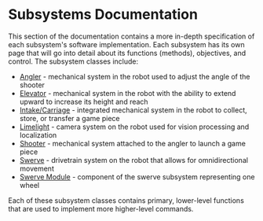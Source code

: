# Subsystems Documentation

This section of the documentation contains a more in-depth specification of each subsystem's software implementation. Each subsystem has its own page that will go into detail about its functions (methods), objectives, and control. The subsystem classes include:

- [Angler](ANGLER.md) - mechanical system in the robot used to adjust the angle of the shooter
- [Elevator](ELEVATOR.md) - mechanical system in the robot with the ability to extend upward to increase its height and reach
- [Intake/Carriage](INTAKE_CARRIAGE) - integrated mechanical system in the robot to collect, store, or transfer a game piece 
- [Limelight](LIMELIGHT.md) - camera system on the robot used for vision processing and localization
- [Shooter](SHOOTER.md) - mechanical system attached to the angler to launch a game piece
- [Swerve](SWERVE.md) - drivetrain system on the robot that allows for omnidirectional movement
- [Swerve Module](SWERVE%20MODULE.md) - component of the swerve subsystem representing one wheel

Each of these subsystem classes contains primary, lower-level functions that are used to implement more higher-level commands.